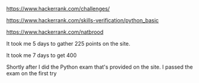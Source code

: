 https://www.hackerrank.com/challenges/

https://www.hackerrank.com/skills-verification/python_basic

https://www.hackerrank.com/natbrood

It took me 5 days to gather 225 points on the site.

It took me 7 days to get 400

Shortly after I did the Python exam that's provided on the site. I passed the exam on the first try